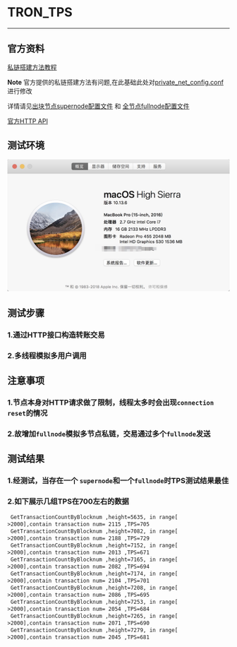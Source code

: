 # TRON_TPS
---

## 官方资料
[私链搭建方法教程](https://github.com/tronprotocol/documentation/blob/master/TRX_CN/Tron-doc.md#463-%E6%90%AD%E5%BB%BA%E7%A7%81%E6%9C%89%E7%BD%91%E7%BB%9C)

**Note**
官方提供的私链搭建方法有问题,在此基础此处对[private_net_config.conf](https://github.com/tronprotocol/tron-deployment/blob/master/private_net_config.conf)进行修改

详情请见[出块节点supernode配置文件](./private_net/supernode/private_net_config.conf) 和
[全节点fullnode配置文件](./private_net/fullnode/private_net_config.conf)

[官方HTTP API](https://github.com/tronprotocol/documentation/blob/master/TRX_CN/Tron-http.md)

## 测试环境
![](https://github.com/JKinGH/TRON_TPS/blob/master/image/environment.jpg)

## 测试步骤
### 1.通过HTTP接口构造转账交易
### 2.多线程模拟多用户调用

## 注意事项
### 1.节点本身对HTTP请求做了限制，线程太多时会出现`connection reset`的情况
### 2.故增加`fullnode`模拟多节点私链，交易通过多个`fullnode`发送

## 测试结果
### 1.经测试，当存在一个 `supernode`和一个`fullnode`时TPS测试结果最佳
### 2.如下展示几组TPS在700左右的数据
```
 GetTransactionCountByBlocknum ,height=5635, in range[    >2000],contain transaction num= 2115 ,TPS=705 
 GetTransactionCountByBlocknum ,height=7082, in range[    >2000],contain transaction num= 2188 ,TPS=729 
 GetTransactionCountByBlocknum ,height=7152, in range[    >2000],contain transaction num= 2013 ,TPS=671 
 GetTransactionCountByBlocknum ,height=7165, in range[    >2000],contain transaction num= 2082 ,TPS=694 
 GetTransactionCountByBlocknum ,height=7174, in range[    >2000],contain transaction num= 2104 ,TPS=701 
 GetTransactionCountByBlocknum ,height=7208, in range[    >2000],contain transaction num= 2086 ,TPS=695 
 GetTransactionCountByBlocknum ,height=7253, in range[    >2000],contain transaction num= 2054 ,TPS=684 
 GetTransactionCountByBlocknum ,height=7265, in range[    >2000],contain transaction num= 2071 ,TPS=690 
 GetTransactionCountByBlocknum ,height=7279, in range[    >2000],contain transaction num= 2045 ,TPS=681 
```




